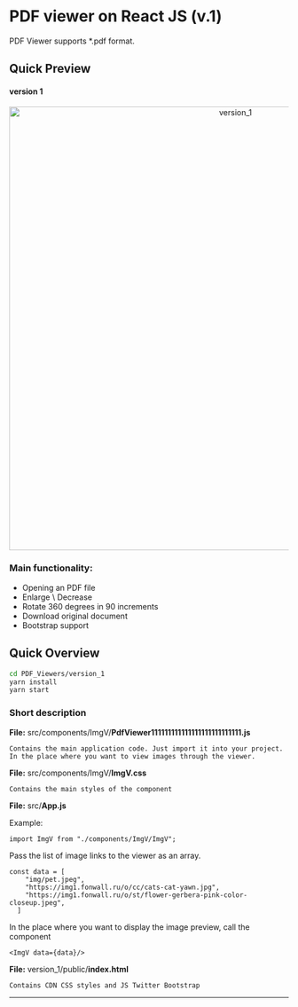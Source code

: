 # PDF viewer on React JS  (v.1)

PDF Viewer supports *.pdf format.

## Quick Preview
#### version 1
<p align='center'>

<img src='../../docs/pdf_v1.gif' width='800' alt='version_1'>
</p>

### Main functionality:
- Opening an PDF file
- Enlarge \ Decrease
- Rotate 360 degrees in 90 increments
- Download original document
- Bootstrap support

## Quick Overview

```sh
cd PDF_Viewers/version_1
yarn install
yarn start
```

### Short description

**File:** src/components/ImgV/**PdfViewer111111111111111111111111111.js**

`Contains the main application code. Just import it into your project.
In the place where you want to view images through the viewer.`

**File:** src/components/ImgV/**ImgV.css**

`Contains the main styles of the component`

**File:** src/**App.js**

Example:
```
import ImgV from "./components/ImgV/ImgV";
```
Pass the list of image links to the viewer as an array.

```
const data = [
    "img/pet.jpeg",
    "https://img1.fonwall.ru/o/cc/cats-cat-yawn.jpg",
    "https://img1.fonwall.ru/o/st/flower-gerbera-pink-color-closeup.jpeg",
  ]
```
In the place where you want to display the image preview, call the component
```
<ImgV data={data}/>
```

**File:** version_1/public/**index.html**

`Contains CDN CSS styles and JS Twitter Bootstrap`
<br/>
<hr/>
